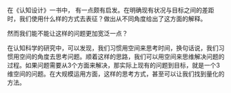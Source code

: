 在《认知设计》一书中， 有一点颇有启发。在明确现有状况与目标之间的差距时，我们使用什么样的方式去表征？做出从不同角度给出了这方面的解释。

然而我们能不能让这样的问题更加宽泛一点？

在认知科学的研究中，可以发现，我们习惯用空间来思考时间，换句话说，我们习惯用空间的角度去思考问题。顺着这样的思路，我们可以用空间来思维解决问题的过程。如果问题需要从3个方面来解决，那实际上现有的问题到目标，就是一个3维空间的问题。在大规模运用方面，这样的思考方式，甚至可以让我们找到量化的方法。

